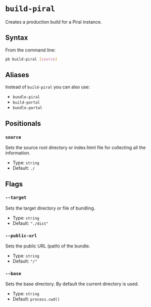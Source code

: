 # `build-piral`

<!--start:auto-generated-->

Creates a production build for a Piral instance.

## Syntax

From the command line:

```sh
pb build-piral [source]
```

## Aliases

Instead of `build-piral` you can also use:

- `bundle-piral`
- `build-portal`
- `bundle-portal`

## Positionals

### `source`

Sets the source root directory or index.html file for collecting all the information.

- Type: `string`
- Default: `./`

## Flags

### `--target`

Sets the target directory or file of bundling.

- Type: `string`
- Default: `"./dist"`

### `--public-url`

Sets the public URL (path) of the bundle.

- Type: `string`
- Default: `"/"`

### `--base`

Sets the base directory. By default the current directory is used.

- Type: `string`
- Default: `process.cwd()`

<!--end:auto-generated-->
